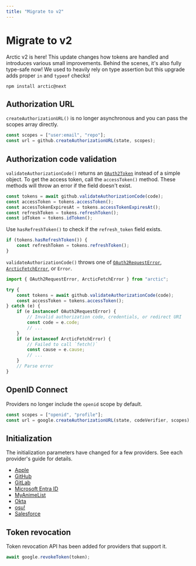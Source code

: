```yaml
---
title: "Migrate to v2"
---
```


# Migrate to v2

Arctic v2 is here! This update changes how tokens are handled and introduces various small improvements. Behind the scenes, it's also fully type-safe now! We used to heavily rely on type assertion but this upgrade adds proper `in` and `typeof` checks!

```
npm install arctic@next
```

## Authorization URL

`createAuthorizationURL()` is no longer asynchronous and you can pass the scopes array directly.

```ts
const scopes = ["user:email", "repo"];
const url = github.createAuthorizationURL(state, scopes);
```

## Authorization code validation

`validateAuthorizationCode()` returns an [`OAuth2Token`](/reference/main/OAuth2Token) instead of a simple object. To get the access token, call the `accessToken()` method. These methods will throw an error if the field doesn't exist.

```ts
const tokens = await github.validateAuthorizationCode(code);
const accessToken = tokens.accessToken();
const accessTokenExpiresAt = tokens.accessTokenExpiresAt();
const refreshToken = tokens.refreshToken();
const idToken = tokens.idToken();
```

Use `hasRefreshToken()` to check if the `refresh_token` field exists.

```ts
if (tokens.hasRefreshToken()) {
	const refreshToken = tokens.refreshToken();
}
```

`validateAuthorizationCode()` throws one of [`OAuth2RequestError`](/reference/main/OAuth2RequestError), [`ArcticFetchError`](/reference/main/ArcticFetchError), or `Error`.

```ts
import { OAuth2RequestError, ArcticFetchError } from "arctic";

try {
	const tokens = await github.validateAuthorizationCode(code);
	const accessToken = tokens.accessToken();
} catch (e) {
	if (e instanceof OAuth2RequestError) {
		// Invalid authorization code, credentials, or redirect URI
		const code = e.code;
		// ...
	}
	if (e instanceof ArcticFetchError) {
		// Failed to call `fetch()`
		const cause = e.cause;
		// ...
	}
	// Parse error
}
```

## OpenID Connect

Providers no longer include the `openid` scope by default.

```ts
const scopes = ["openid", "profile"];
const url = google.createAuthorizationURL(state, codeVerifier, scopes);
```

## Initialization

The initialization parameters have changed for a few providers. See each provider's guide for details.

- [Apple](/providers/apple)
- [GitHub](/providers/github)
- [GitLab](/providers/gitlab)
- [Microsoft Entra ID](/providers/microsoft-entra-id)
- [MyAnimeList](/providers/myanimelist)
- [Okta](/providers/okta)
- [osu!](/providers/osu)
- [Salesforce](/providers/salesforce)

## Token revocation

Token revocation API has been added for providers that support it.

```ts
await google.revokeToken(token);
```
